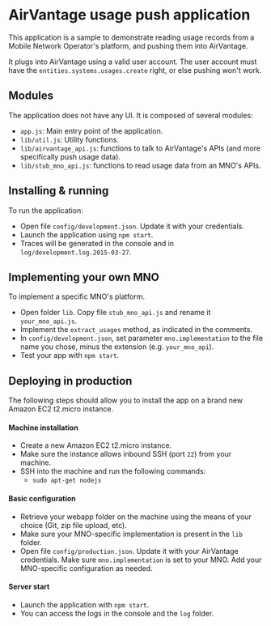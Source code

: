AirVantage usage push application
=================================

This application is a sample to demonstrate reading usage records from a Mobile Network Operator's platform, and pushing them into AirVantage.

It plugs into AirVantage using a valid user account. The user account must have the `entities.systems.usages.create` right, or else pushing won't work.

Modules
--------

The application does not have any UI. It is composed of several modules:

* `app.js`: Main entry point of the application.
* `lib/util.js`: Utility functions.
* `lib/airvantage_api.js`: functions to talk to AirVantage's APIs (and more specifically push usage data).
* `lib/stub_mno_api.js`: functions to read usage data from an MNO's APIs.

Installing & running
--------------------

To run the application:

* Open file `config/development.json`. Update it with your credentials.
* Launch the application using `npm start`.
* Traces will be generated in the console and in `log/development.log.2015-03-27`.

Implementing your own MNO
-------------------------

To implement a specific MNO's platform.

* Open folder `lib`. Copy file `stub_mno_api.js` and rename it `your_mno_api.js`.
* Implement the `extract_usages` method, as indicated in the comments.
* In `config/development.json`, set parameter `mno.implementation` to the file name you chose, minus the extension (e.g. `your_mno_api`).
* Test your app with `npm start`.

Deploying in production
-----------------------

The following steps should allow you to install the app on a brand new Amazon EC2 t2.micro instance.

#### Machine installation
* Create a new Amazon EC2 t2.micro instance.
* Make sure the instance allows inbound SSH (port `22`) from your machine.
* SSH into the machine and run the following commands:
    * `sudo apt-get nodejs`

#### Basic configuration
* Retrieve your webapp folder on the machine using the means of your choice (Git, zip file upload, etc).
* Make sure your MNO-specific implementation is present in the `lib` folder.
* Open file `config/production.json`. Update it with your AirVantage credentials. Make sure `mno.implementation` is set to your MNO. Add your MNO-specific configuration as needed.

#### Server start
* Launch the application with `npm start`.
* You can access the logs in the console and the `log` folder.